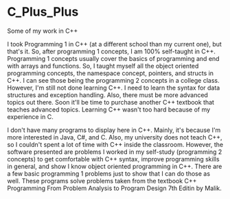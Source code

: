 # C_Plus_Plus
Some of my work in C++


I took Programming 1 in C++ (at a different school than my current one), but that's it. So, after programming 1 concepts, I am 100% self-taught in C++. Programming 1 concepts usually cover the basics of programming and end with arrays and functions. So, I taught myself all the object oriented programming concepts, the namespace concept, pointers, and structs in C++. I can see those being the programming 2 concepts in a college class. However, I'm still not done learning C++. I need to learn the syntax for data structures and exception handling. Also, there must be more advanced topics out there. Soon it'll be time to purchase another C++ textbook that teaches advanced topics. Learning C++ wasn't too hard because of my experience in C.

I don't have many programs to display here in C++. Mainly, it's because I'm more interested in Java, C#, and C. Also, my university does not teach C++, so I couldn't spent a lot of time with C++ inside the classroom. However, the software presented are problems I worked in my self-study (programming 2 concepts) to get comfortable with C++ syntax, improve programming skills in general, and show I know object oriented programming in C++. There are a few basic programming 1 problems just to show that I can do those as well. These programs solve problems taken from the textbook C++ Programming From Problem Analysis to Program Design 7th Editin by Malik.

